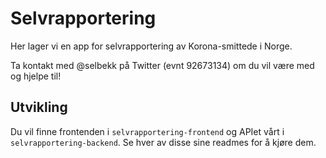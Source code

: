 # Selvrapportering

Her lager vi en app for selvrapportering av Korona-smittede i Norge.

Ta kontakt med @selbekk på Twitter (evnt 92673134) om du vil være med og hjelpe til!

## Utvikling

Du vil finne frontenden i `selvrapportering-frontend` og APIet vårt i `selvrapportering-backend`. Se hver av disse sine readmes for å kjøre dem.
